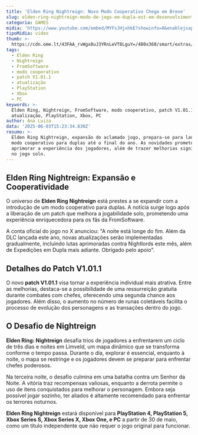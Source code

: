 ```yaml
---
title: 'Elden Ring Nightreign: Novo Modo Cooperativo Chega em Breve'
slug: elden-ring-nightreign-modo-de-jogo-em-dupla-est-em-desenvolvimento
categoria: GAMES
midia: 'https://www.youtube.com/embed/MYFsJHjxhbE?showinfo=0&enablejsapi=1'
tipoMidia: video
thumb: >-
  https://cdn.ome.lt/43FAA_rvWgx8uJ3YRnLeVT8LguY=/480x360/smart/extras/conteudos/omelete_THUMB_-_2025-06-03T121431.816.png
tags:
  - Elden Ring
  - Nightreign
  - FromSoftware
  - modo cooperativo
  - patch V1.01.1
  - atualização
  - PlayStation
  - Xbox
  - PC
keywords: >-
  Elden Ring, Nightreign, FromSoftware, modo cooperativo, patch V1.01.1,
  atualização, PlayStation, Xbox, PC
author: Ana Luiza
data: '2025-06-03T15:23:34.830Z'
resumo: >-
  Elden Ring Nightreign, expansão do aclamado jogo, prepara-se para lançar um
  modo cooperativo para duplas até o final do ano. As novidades prometem
  aprimorar a experiência dos jogadores, além de trazer melhorias significativas
  no jogo solo.
---
```


## Elden Ring Nightreign: Expansão e Cooperatividade

O universo de **Elden Ring Nightreign** está prestes a se expandir com a introdução de um modo cooperativo para duplas. A notícia surge logo após a liberação de um patch que melhora a jogabilidade solo, prometendo uma experiência enriquecedora para os fãs da FromSoftware.

A conta oficial do jogo no X anunciou: "A noite está longe do fim. Além da DLC lançada este ano, novas atualizações serão implementadas gradualmente, incluindo lutas aprimoradas contra Nightlords este mês, além de Expedições em Dupla mais adiante. Obrigado pelo apoio".

## Detalhes do Patch V1.01.1

O novo **patch V1.01.1** visa tornar a experiência individual mais atrativa. Entre as melhorias, destaca-se a possibilidade de uma ressurreição gratuita durante combates com chefes, oferecendo uma segunda chance aos jogadores. Além disso, o aumento no número de runas coletáveis facilita o processo de evolução dos personagens e as transações dentro do jogo.

## O Desafio de Nightreign

**Elden Ring: Nightreign** desafia trios de jogadores a enfrentarem um ciclo de três dias e noites em Limveld, um mapa dinâmico que se transforma conforme o tempo passa. Durante o dia, explorar é essencial, enquanto à noite, o mapa se restringe e os jogadores devem se preparar para enfrentar chefes poderosos.

Na terceira noite, o desafio culmina em uma batalha contra um Senhor da Noite. A vitória traz recompensas valiosas, enquanto a derrota permite o uso de itens conquistados para melhorar o personagem. Embora seja possível jogar sozinho, ter aliados é altamente recomendado para enfrentar os terrores noturnos.

**Elden Ring Nightreign** estará disponível para **PlayStation 4, PlayStation 5, Xbox Series S, Xbox Series X, Xbox One, e PC** a partir de 30 de maio, como um título independente que não requer o jogo original para funcionar.
